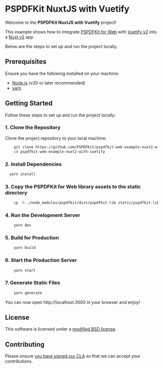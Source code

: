 # PSPDFKit NuxtJS with Vuetify

Welcome to the **PSPDFKit NuxtJS with Vuetify** project!

This example shows how to integrate [PSPDFKit for Web](https://pspdfkit.com/web/) with [Vuetify v2](https://v2.vuetifyjs.com/en/) into a [Nuxt v2](https://v2.nuxt.com/) app. 

Below are the steps to set up and run the project locally.

## Prerequisites

Ensure you have the following installed on your machine:

- [Node.js](https://nodejs.org/) (v20 or later recommended)
- [yarn](https://yarnpkg.com/)

## Getting Started

Follow these steps to set up and run the project locally:

### 1. Clone the Repository

Clone the project repository to your local machine:

```bash
    git clone https://github.com/PSPDFKit/pspdfkit-web-example-nuxt2-with-vuetify.git
    cd pspdfkit-web-example-nuxt2-with-vuetify
```

### 2. Install Dependencies

```bash
  yarn install
```

### 3. Copy the PSPDFKit for Web library assets to the static directory

```bash
    cp -R ./node_modules/pspdfkit/dist/pspdfkit-lib static/pspdfkit-lib
```

### 4. Run the Development Server

```bash
    yarn dev
```
### 5. Build for Production

```bash
    yarn build
```

### 6. Start the Production Server

```bash
    yarn start
```

### 7. Generate Static Files

```bash
    yarn generate
```

You can now open http://localhost:3000 in your browser and enjoy!

## License

This software is licensed under a [modified BSD license](LICENSE).

## Contributing

Please ensure
[you have signed our CLA](https://pspdfkit.com/guides/web/current/miscellaneous/contributing/) so that we can accept your contributions.
